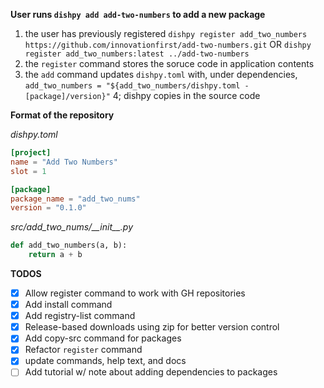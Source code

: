 **User runs `dishpy add add-two-numbers` to add a new package**

1. the user has previously registered `dishpy register add_two_numbers https://github.com/innovationfirst/add-two-numbers.git`
    OR `dishpy register add_two_numbers:latest ../add-two-numbers`
2. the `register` command stores the soruce code in application contents
3. the `add` command updates `dishpy.toml` with, under dependencies, `add_two_numbers = "${add_two_numbers/dishpy.toml - [package]/version}"`
4; dishpy copies in the source code

**Format of the repository**

*dishpy.toml*

```toml
[project]
name = "Add Two Numbers"
slot = 1

[package]
package_name = "add_two_nums"
version = "0.1.0"
```

*src/add_two_nums/\_\_init__.py*

```python
def add_two_numbers(a, b):
    return a + b
```


**TODOS**

 - [x] Allow register command to work with GH repositories
 - [x] Add install command
 - [x] Add registry-list command
 - [x] Release-based downloads using zip for better version control
 - [x] Add copy-src command for packages
 - [x] Refactor `register` command
 - [x] update commands, help text, and docs
 - [ ] Add tutorial w/ note about adding dependencies to packages
